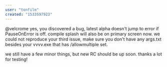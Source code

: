```yaml
---
user: "tonfilm"
created: "1533597923"
---
```


@velcrome yes, you discovered a bug, latest alpha doesn't jump to error if PauseOnError is off. compile splash will also be on primary screen now. we could not reproduce your third issue, make sure you don't have any args.txt besides your vvvv.exe that has /allowmultiple set.

we still have a few minor things, but new RC should be up soon. thanks a lot for testing!
